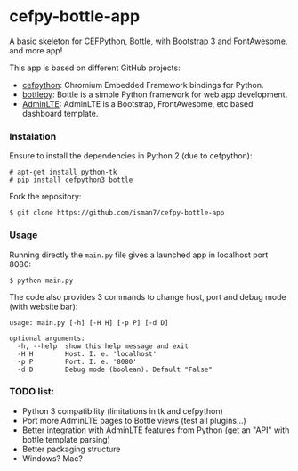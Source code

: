 # cefpy-bottle-app

A basic skeleton for CEFPython, Bottle, with Bootstrap 3 and FontAwesome, and more app!


This app is based on different GitHub projects: 

- [cefpython](https://github.com/cztomczak/cefpython): Chromium Embedded Framework bindings for Python.
- [bottlepy](https://github.com/bottlepy/bottle): Bottle is a simple Python framework for web app development.
- [AdminLTE](https://github.com/almasaeed2010/AdminLTE): AdminLTE is a Bootstrap, FrontAwesome, etc based dashboard template. 

### Instalation

Ensure to install the dependencies in Python 2 (due to cefpython):

```
# apt-get install python-tk
# pip install cefpython3 bottle
```


Fork the repository:  

```
$ git clone https://github.com/isman7/cefpy-bottle-app
```

### Usage

Running directly the `main.py` file gives a launched app in localhost port 8080:

```
$ python main.py
```

The code also provides 3 commands to change host, port and debug mode (with website bar):

```
usage: main.py [-h] [-H H] [-p P] [-d D]

optional arguments:
  -h, --help  show this help message and exit
  -H H        Host. I. e. 'localhost'
  -p P        Port. I. e. '8080'
  -d D        Debug mode (boolean). Default "False"
```

### TODO list:

- Python 3 compatibility (limitations in tk and cefpython)
- Port more AdminLTE pages to Bottle views (test all plugins...)
- Better integration with AdminLTE features from Python (get an "API" with bottle template parsing)
- Better packaging structure
- Windows? Mac?

